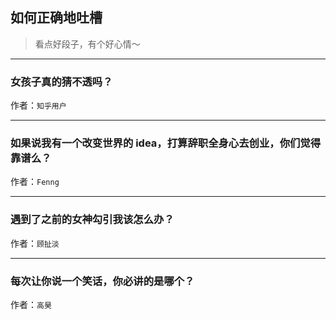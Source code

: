 ## 如何正确地吐槽

> 看点好段子，有个好心情～


 
---

### 女孩子真的猜不透吗？

> 


作者：`知乎用户`

---

### 如果说我有一个改变世界的 idea，打算辞职全身心去创业，你们觉得靠谱么？

> 


作者：`Fenng`

---

### 遇到了之前的女神勾引我该怎么办？

> 


作者：`顾扯淡`

---

### 每次让你说一个笑话，你必讲的是哪个？

> 


作者：`高昊`